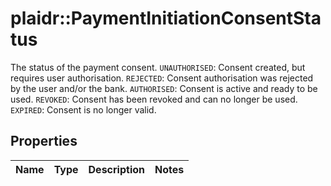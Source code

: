 # plaidr::PaymentInitiationConsentStatus

The status of the payment consent.  `UNAUTHORISED`: Consent created, but requires user authorisation.  `REJECTED`: Consent authorisation was rejected by the user and/or the bank.  `AUTHORISED`: Consent is active and ready to be used.  `REVOKED`: Consent has been revoked and can no longer be used.  `EXPIRED`: Consent is no longer valid.

## Properties
Name | Type | Description | Notes
------------ | ------------- | ------------- | -------------


